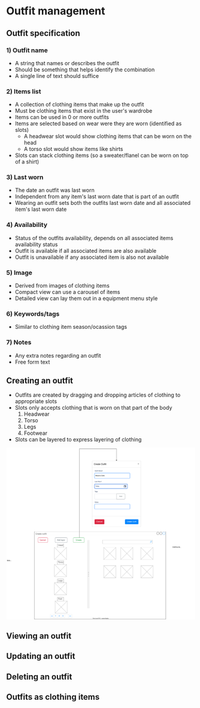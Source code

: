 # Outfit management

## Outfit specification

### 1) Outfit name

- A string that names or describes the outfit
- Should be something that helps identify the combination
- A single line of text should suffice

### 2) Items list

- A collection of clothing items that make up the outfit
- Must be clothing items that exist in the user's wardrobe
- Items can be used in 0 or more outfits
- Items are selected based on wear were they are worn (identified as slots)
    - A headwear slot would show clothing items that can be worn on the head 
    - A torso slot would show items like shirts
- Slots can stack clothing items (so a sweater/flanel can be worn on top of a shirt)

### 3) Last worn

- The date an outfit was last worn
- Independent from any item's last worn date that is part of an outfit
- Wearing an outfit sets both the outfits last worn date and all associated item's last worn date

### 4) Availability

- Status of the outfits availability, depends on all associated items availability status 
- Outfit is available if all associated items are also available 
- Outfit is unavailable if any associated item is also not available

### 5) Image

- Derived from images of clothing items
- Compact view can use a carousel of items
- Detailed view can lay them out in a equipment menu style

### 6) Keywords/tags

- Similar to clothing item season/ocassion tags

### 7) Notes

- Any extra notes regarding an outfit
- Free form text

## Creating an outfit

- Outfits are created by dragging and dropping articles of clothing to appropriate slots
- Slots only accepts clothing that is worn on that part of the body
    1) Headwear 
    2) Torso 
    3) Legs
    4) Footwear
- Slots can be layered to express layering of clothing

![Create Outfit mockup](./figures/create-outfit-mockup.drawio.svg)

## Viewing an outfit

## Updating an outfit

## Deleting an outfit

## Outfits as clothing items

